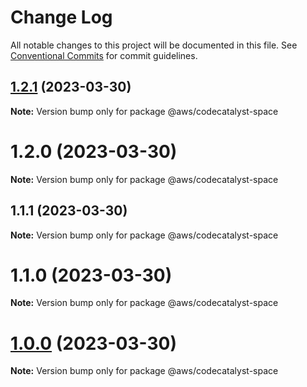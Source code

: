 # Change Log

All notable changes to this project will be documented in this file.
See [Conventional Commits](https://conventionalcommits.org) for commit guidelines.

## [1.2.1](https://github.com/aws/actions-dev-kit/compare/v1.1.1...v1.2.1) (2023-03-30)

**Note:** Version bump only for package @aws/codecatalyst-space





# 1.2.0 (2023-03-30)

**Note:** Version bump only for package @aws/codecatalyst-space





## 1.1.1 (2023-03-30)

**Note:** Version bump only for package @aws/codecatalyst-space





# 1.1.0 (2023-03-30)

**Note:** Version bump only for package @aws/codecatalyst-space





# [1.0.0](https://github.com/aws/actions-dev-kit/compare/v0.109.1...v1.0.0) (2023-03-30)

**Note:** Version bump only for package @aws/codecatalyst-space
